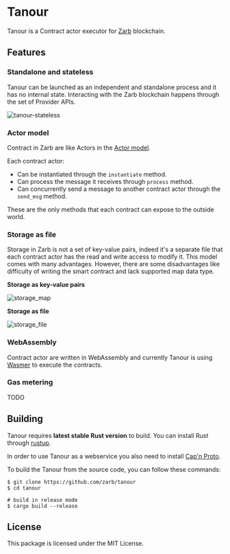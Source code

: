 # Tanour

Tanour is a Contract actor executor for [Zarb](https://zarb.network/) blockchain.

## Features

### Standalone and stateless

Tanour can be launched as an independent and standalone process and it has no internal state.
Interacting with the Zarb blockchain happens through the set of Provider APIs.

![tanour-stateless](https://user-images.githubusercontent.com/8073510/133919171-0f5aea21-3f71-4b4b-99cd-465818b467d8.png)

### Actor model

Contract in Zarb are like Actors in the [Actor model](https://en.wikipedia.org/wiki/Actor_model).

Each contract actor:
 - Can be instantiated through the `instantiate` method.
 - Can process the message it receives through `process` method.
 - Can concurrently send a message to another contract actor through the `send_msg` method.

These are the only methods that each contract can expose to the outside world.

### Storage as file

Storage in Zarb is not a set of key-value pairs, indeed it's a separate file that each contract actor has the read and write access to modify it. This model comes with many advantages. However, there are some disadvantages like difficulty of writing the smart contract and lack supported map data type.

**Storage as key-value pairs**

![storage_map](https://user-images.githubusercontent.com/8073510/133919511-4924578b-d9bb-40a3-976d-9e3305872b55.png)

**Storage as file**

![storage_file](https://user-images.githubusercontent.com/8073510/133919510-b3c2b63f-f5bc-49f8-b90b-b93aa8ee5285.png)


### WebAssembly

Contract actor are written in WebAssembly and currently Tanour is using [Wasmer](https://wasmer.io/) to execute the contracts.

### Gas metering

TODO


## Building

Tanour requires **latest stable Rust version** to build. You can install Rust through [rustup](https://www.rustup.rs/).

In order to use Tanour as a webservice you also need to install [Cap'n Proto](https://capnproto.org/install.html).

To build the Tanour from the source code, you can follow these commands:

```
$ git clone https://github.com/zarb/tanour
$ cd tanour

# build in release mode
$ cargo build --release
```



## License

This package is licensed under the MIT License.
